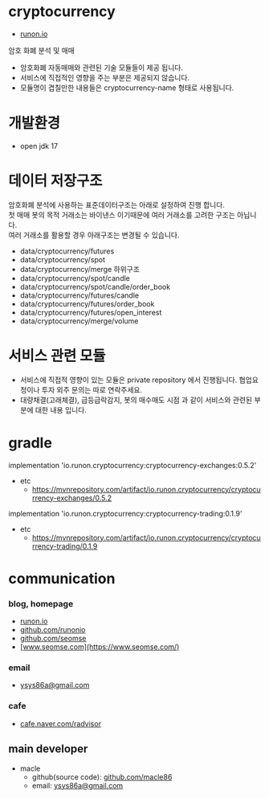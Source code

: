 # cryptocurrency
- [runon.io](https://runon.io)

암호 화폐 분석 및 매매
- 암호화폐 자동매매와 관련된 기술 모듈들이 제공 됩니다. 
- 서비스에 직접적인 영향을 주는 부분은 제공되지 않습니다.
- 모듈명이 겹칠만한 내용들은 cryptocurrency-name 형태로 사용됩니다.

# 개발환경
- open jdk 17

# 데이터 저장구조
암호화폐 분석에 사용하는 표준데이터구조는 아래로 설정하여 진행 합니다.
<br>
첫 매매 봇의 목적 거래소는 바이낸스 이기때문에 여러 거래소를 고려한 구조는 아닙니다.
<br>
여러 거래소를 활용할 경우 아래구조는 변경될 수 있습니다.
<br>
- data/cryptocurrency/futures
- data/cryptocurrency/spot
- data/cryptocurrency/merge
하위구조
- data/cryptocurrency/spot/candle
- data/cryptocurrency/spot/candle/order_book
- data/cryptocurrency/futures/candle
- data/cryptocurrency/futures/order_book
- data/cryptocurrency/futures/open_interest
- data/cryptocurrency/merge/volume

# 서비스 관련 모듈
- 서비스에 직접적 영향이 있는 모듈은 private repository 에서 진행됩니다. 협업요청이나 투자 외주 문의는 따로 연락주세요. 
- 대량채결(고래체결), 급등급락감지, 봇의 매수매도 시점 과 같이 서비스와 관련된 부분에 대한 내용 입니다.

# gradle
implementation 'io.runon.cryptocurrency:cryptocurrency-exchanges:0.5.2'
- etc
  - https://mvnrepository.com/artifact/io.runon.cryptocurrency/cryptocurrency-exchanges/0.5.2

implementation 'io.runon.cryptocurrency:cryptocurrency-trading:0.1.9'
- etc
  - https://mvnrepository.com/artifact/io.runon.cryptocurrency/cryptocurrency-trading/0.1.9

# communication
### blog, homepage
- [runon.io](https://runon.io)
- [github.com/runonio](https://github.com/runonio)
- [github.com/seomse](https://github.com/seomse)
- [www.seomse.com](https://www.seomse.com/)


### email
- ysys86a@gmail.com

### cafe
- [cafe.naver.com/radvisor](https://cafe.naver.com/radvisor)


## main developer
- macle
  - github(source code): [github.com/macle86](https://github.com/macle86)
  - email: ysys86a@gmail.com
